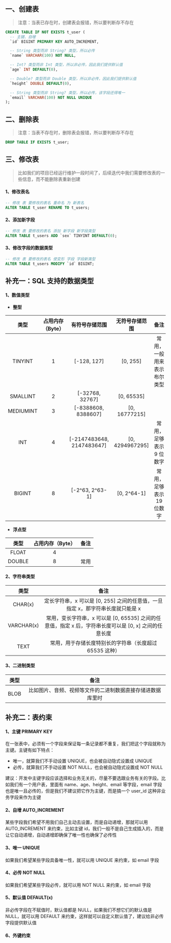## 一、创建表

> 注意：当表已存在时，创建表会报错，所以要判断存不存在

```SQL
CREATE TABLE IF NOT EXISTS t_user (
  -- 主键、自增
  `id` BIGINT PRIMARY KEY AUTO_INCREMENT,

  -- String 类型而非 String? 类型，所以必传
  `name` VARCHAR(100) NOT NULL,

  -- Int? 类型而非 Int 类型，所以非必传，因此我们提供默认值
  `age` INT DEFAULT(0),

  -- Double? 类型而非 Double 类型，所以非必传，因此我们提供默认值
  `height` DOUBLE DEFAULT(0),

  -- String 类型而非 String? 类型，所以必传，该字段还得唯一
  `email` VARCHAR(100) NOT NULL UNIQUE
);
```

## 二、删除表

> 注意：当表不存在时，删除表会报错，所以要判断存不存在

```SQL
DROP TABLE IF EXISTS t_user;
```

## 三、修改表

> 比如我们的项目已经运行维护一段时间了，后续迭代中我们需要修改表的一些信息，而不能删除表重新创建

#### 1、修改表名

```SQL
-- 修改 表 要修改的表名 重命名 为 新表名
ALTER TABLE t_user RENAME TO t_users;
```

#### 2、添加新字段

```SQL
-- 修改 表 要修改的表名 添加 新字段 新字段类型
ALTER TABLE t_users ADD `sex` TINYINT DEFAULT(0);
```

#### 3、修改字段的数据类型

```SQL
-- 修改 表 要修改的表名 使变形 字段 字段新类型
ALTER TABLE t_users MODIFY `id` BIGINT;
```

## 补充一：SQL 支持的数据类型

#### 1、数值类型

* **整型**

|类型|占用内存（Byte）|有符号存储范围|无符号存储范围|备注|
|:-:|:-:|:-:|:-:|:-:|
|TINYINT|1|[-128, 127]|[0, 255]|常用，一般用来表示布尔类型|
|SMALLINT|2|[-32768, 32767]|[0, 65535]||
|MEDIUMINT|3|[-8388608, 8388607]|[0, 16777215]||
|INT|4|[-2147483648, 2147483647]|[0, 4294967295]|常用，足够表示 9 位数字|
|BIGINT|8|[-2^63, 2^63-1]|[0, 2^64-1]|常用，足够表示 19 位数字|

* **浮点型**

|类型|占用内存（Byte）|备注|
|:-:|:-:|:-:|
|FLOAT|4||
|DOUBLE|8|常用|

#### 2、字符串类型

|类型|备注|
|:-:|:-:|
|CHAR(x)|定长字符串，x 可以是 [0, 255] 之间的任意值，一旦指定 x，那字符串长度就只能是 x|
|VARCHAR(x)|常用，变长字符串，x 可以是 [0, 65535] 之间的任意值，指定 x 后，字符串长度可以是 [0, x] 之间的任意长度|
|TEXT|常用，用于存储长度特别长的字符串（长度超过 65535 这种）|

#### 3、二进制类型

|类型|备注|
|:-:|:-:|
|BLOB|比如图片、音频、视频等文件的二进制数据直接存储进数据库里时|

## 补充二：表约束

#### 1、主键 PRIMARY KEY

在一张表中，必须有一个字段来保证每一条记录都不重复，我们把这个字段就称为主键。主键有如下特点：

* 唯一，就算我们不手动设置 UNIQUE，也会被自动隐式设置成 UNIQUE
* 必传，就算我们不手动设置 NOT NULL，也会被自动隐式设置成 NOT NULL

建议：开发中主键字段应该选择和业务无关的，尽量不要选跟业务有关的字段。比如我们有一个用户表，里面有 name、age、height、email 等字段，email 字段也是唯一且必传的，但是我们不建议把它作为主键，而是搞一个 user_id 这种非业务字段来作为主键

#### 2、自增 AUTO_INCREMENT

某些字段我们希望不用我们自己主动去设置，而是自动递增，那就可以用 AUTO_INCREMENT 来约束，比如主键 id，我们一般不是自己生成插入的，而是让它自动递增，自动递增即确保了唯一性也确保了必传性

#### 3、唯一 UNIQUE

如果我们希望某些字段具备唯一性，就可以用 UNIQUE 来约束，如 email 字段

#### 4、必传 NOT NULL

如果我们希望某些字段必传，就可以用 NOT NULL 来约束，如 email 字段

#### 5、默认值 DEFAULT(x)

非必传字段在不赋值时，默认值都是 NULL，如果我们不想它们的默认值是 NULL，就可以用 DEFAULT 来约束，这样就可以自定义默认值了，建议给非必传字段提供默认值

#### 6、外键约束